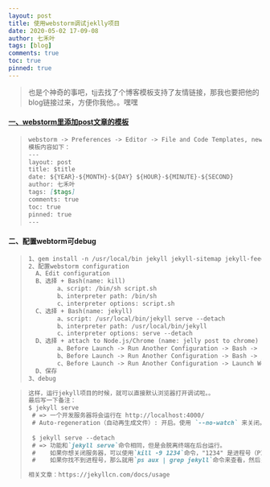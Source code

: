```yaml
---
layout: post
title: 使用webstorm调试jeklly项目
date: 2020-05-02 17-09-08
author: 七禾叶
tags: [blog]
comments: true
toc: true
pinned: true
---
```




> 也是个神奇的事吧，tjj去找了个博客模板支持了友情链接，那我也要把他的blog链接过来，方便你我他。。嘿嘿

#### [一、webstorm里添加post文章的模板](https://hadihariri.com/2014/01/04/using-webstorm-to-maintain-a-jekyll-site/)
>```markdown
> webstorm -> Preferences -> Editor -> File and Code Templates, new File, 配置如下：
> 模板内容如下：
>---
> layout: post
> title: $title
> date: ${YEAR}-${MONTH}-${DAY} ${HOUR}-${MINUTE}-${SECOND}
> author: 七禾叶
> tags: [$tags]
> comments: true
> toc: true
> pinned: true
> ---
> ```


#### 二、配置webtorm可debug
>```markdown 
> 1、gem install -n /usr/local/bin jekyll jekyll-sitemap jekyll-feed jekyll-paginate
> 2、配置webstorm configuration
>   A、Edit configuration
>   B、选择 + Bash(name: kill) 
>         a、script: /bin/sh script.sh
>         b、interpreter path: /bin/sh
>         c、interpreter options: script.sh
>   C、选择 + Bash(name: jekyll) 
>         a、script: /usr/local/bin/jekyll serve --detach
>         b、interpreter path: /usr/local/bin/jekyll
>         c、interpreter options: serve --detach
>   D、选择 + attach to Node.js/Chrome (name: jelly post to chrome) 
>         a、Before Launch -> Run Another Configuration -> Bash -> kill
>         b、Before Launch -> Run Another Configuration -> Bash -> jekyll
>         c、Before Launch -> Run Another Configuration -> Launch Web Browser -> 输入需要打开的调试地址
>   D、保存
> 3、debug
>   ```

>```markdown
> 这样，运行jekyll项目的时候，就可以直接默认浏览器打开调试啦。。
> 最后写一下备注：
> $ jekyll serve
>  # => 一个开发服务器将会运行在 http://localhost:4000/
>  # Auto-regeneration（自动再生成文件）: 开启。使用 `--no-watch` 来关闭。
>  
>  $ jekyll serve --detach
>  # => 功能和`jekyll serve`命令相同，但是会脱离终端在后台运行。
>  #    如果你想关闭服务器，可以使用`kill -9 1234`命令，"1234" 是进程号（PID）。
>  #    如果你找不到进程号，那么就用`ps aux | grep jekyll`命令来查看，然后关闭服务器。
>
> 相关文章：https://jekyllcn.com/docs/usage
>```

